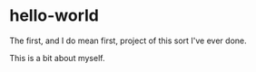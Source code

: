# hello-world
The first, and I do mean first, project of this sort I've ever done.

This is a bit about myself.
